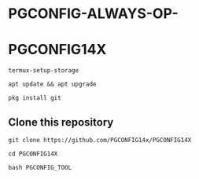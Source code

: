 # PGCONFIG-ALWAYS-OP-
# PGCONFIG14X
```
termux-setup-storage
```
```
apt update && apt upgrade
```
```
pkg install git
```
## Clone this repository
```
git clone https://github.com/PGCONFIG14x/PGCONFIG14X
```
```
cd PGCONFIG14X
```
```
bash PGCONFIG_TOOL
```
